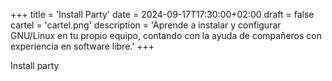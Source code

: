 +++
title = 'Install Party'
date = 2024-09-17T17:30:00+02:00
draft = false
cartel = 'cartel.png'
description = 'Aprende a instalar y configurar GNU/Linux en tu propio equipo, contando con la ayuda de compañeros con experiencia en software libre.'
+++

Install party
